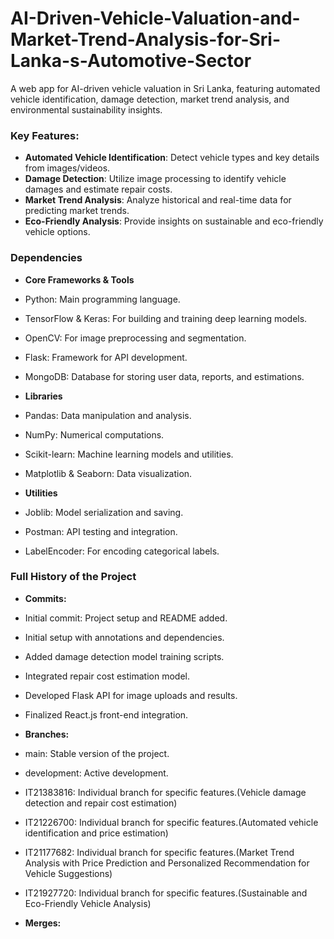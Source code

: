 # AI-Driven-Vehicle-Valuation-and-Market-Trend-Analysis-for-Sri-Lanka-s-Automotive-Sector
A web app for AI-driven vehicle valuation in Sri Lanka, featuring automated vehicle identification, damage detection, market trend analysis, and environmental sustainability insights.

### Key Features:
- **Automated Vehicle Identification**: Detect vehicle types and key details from images/videos.
- **Damage Detection**: Utilize image processing to identify vehicle damages and estimate repair costs.
- **Market Trend Analysis**: Analyze historical and real-time data for predicting market trends.
- **Eco-Friendly Analysis**: Provide insights on sustainable and eco-friendly vehicle options.

### Dependencies
- **Core Frameworks & Tools**
- Python: Main programming language.
- TensorFlow & Keras: For building and training deep learning models.
- OpenCV: For image preprocessing and segmentation.
- Flask: Framework for API development.
- MongoDB: Database for storing user data, reports, and estimations.

- **Libraries**
- Pandas: Data manipulation and analysis.
- NumPy: Numerical computations.
- Scikit-learn: Machine learning models and utilities.
- Matplotlib & Seaborn: Data visualization.

- **Utilities**
- Joblib: Model serialization and saving.
- Postman: API testing and integration.
- LabelEncoder: For encoding categorical labels.

### Full History of the Project
- **Commits:**
- Initial commit: Project setup and README added.
- Initial setup with annotations and dependencies.
- Added damage detection model training scripts.
- Integrated repair cost estimation model.
- Developed Flask API for image uploads and results.
- Finalized React.js front-end integration.

- **Branches:**
- main: Stable version of the project.
- development: Active development.
- IT21383816: Individual branch for specific features.(Vehicle damage detection and repair cost estimation)
- IT21226700: Individual branch for specific features.(Automated vehicle identification and price estimation)
- IT21177682: Individual branch for specific features.(Market Trend Analysis with Price Prediction and Personalized Recommendation for Vehicle Suggestions)
- IT21927720: Individual branch for specific features.(Sustainable and Eco-Friendly Vehicle Analysis)

- **Merges:**







